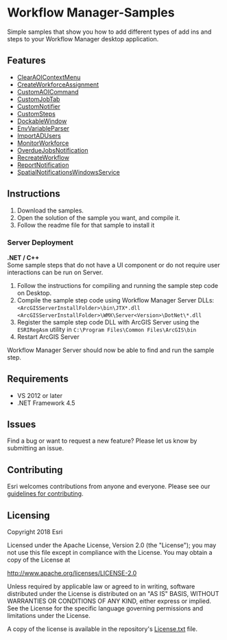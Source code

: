 # Workflow Manager-Samples

Simple samples that show you how to add different types of add ins and steps to your Workflow Manager desktop application.

## Features
* [ClearAOIContextMenu](/ClearAOIContextMenu)
* [CreateWorkforceAssignment](./CreateWorkforceAssignment)
* [CustomAOICommand](./CustomAOICommand)
* [CustomJobTab](./CustomJobTab)
* [CustomNotifier](./CustomNotifier)
* [CustomSteps](./CustomSteps)
* [DockableWindow](./DockableWindow)
* [EnvVariableParser](./EnvVariableParser)
* [ImportADUsers](./ImportADUsers)
* [MonitorWorkforce](./MonitorWorkforce)
* [OverdueJobsNotification](./OverdueJobsNotification)
* [RecreateWorkflow](./RecreateWorkflow)
* [ReportNotification](./ReportNotification)
* [SpatialNotificationsWindowsService](./SpatialNotificationsWindowsService)


## Instructions

1. Download the samples.
2. Open the solution of the sample you want, and compile it.
3. Follow the readme file for that sample to install it

### Server Deployment
**.NET / C++**
<br>
  Some sample steps that do not have a UI component or do not require user interactions can be run on Server.
1. Follow the instructions for compiling and running the sample step code on Desktop.
2. Compile the sample step code using Workflow Manager Server DLLs: <br>`<ArcGISServerInstallFolder>\bin\JTX*.dll` <br>`<ArcGISServerInstallFolder>\WMX\Server<Version>\DotNet\*.dll`
3. Register the sample step code DLL with ArcGIS Server using the `ESRIRegAsm` utility in `C:\Program Files\Common Files\ArcGIS\bin`
4. Restart ArcGIS Server

Workflow Manager Server should now be able to find and run the sample step.

## Requirements

* VS 2012 or later
* .NET Framework 4.5

## Issues

Find a bug or want to request a new feature?  Please let us know by submitting an issue.

## Contributing

Esri welcomes contributions from anyone and everyone. Please see our [guidelines for contributing](https://github.com/esri/contributing).

## Licensing
Copyright 2018 Esri

Licensed under the Apache License, Version 2.0 (the "License");
you may not use this file except in compliance with the License.
You may obtain a copy of the License at

   http://www.apache.org/licenses/LICENSE-2.0

Unless required by applicable law or agreed to in writing, software
distributed under the License is distributed on an "AS IS" BASIS,
WITHOUT WARRANTIES OR CONDITIONS OF ANY KIND, either express or implied.
See the License for the specific language governing permissions and
limitations under the License.

A copy of the license is available in the repository's [License.txt](License.txt) file.
